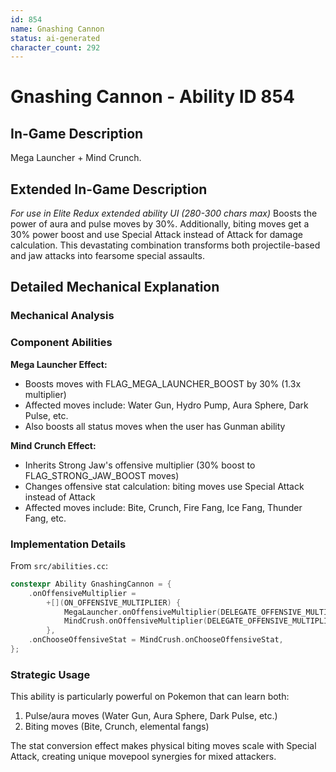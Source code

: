 ```yaml
---
id: 854
name: Gnashing Cannon
status: ai-generated
character_count: 292
---
```


# Gnashing Cannon - Ability ID 854

## In-Game Description
Mega Launcher + Mind Crunch.

## Extended In-Game Description
*For use in Elite Redux extended ability UI (280-300 chars max)*
Boosts the power of aura and pulse moves by 30%. Additionally, biting moves get a 30% power boost and use Special Attack instead of Attack for damage calculation. This devastating combination transforms both projectile-based and jaw attacks into fearsome special assaults.

## Detailed Mechanical Explanation

### Mechanical Analysis

### Component Abilities

**Mega Launcher Effect:**
- Boosts moves with FLAG_MEGA_LAUNCHER_BOOST by 30% (1.3x multiplier)
- Affected moves include: Water Gun, Hydro Pump, Aura Sphere, Dark Pulse, etc.
- Also boosts all status moves when the user has Gunman ability

**Mind Crunch Effect:**
- Inherits Strong Jaw's offensive multiplier (30% boost to FLAG_STRONG_JAW_BOOST moves)
- Changes offensive stat calculation: biting moves use Special Attack instead of Attack
- Affected moves include: Bite, Crunch, Fire Fang, Ice Fang, Thunder Fang, etc.

### Implementation Details

From `src/abilities.cc`:
```cpp
constexpr Ability GnashingCannon = {
    .onOffensiveMultiplier =
        +[](ON_OFFENSIVE_MULTIPLIER) {
            MegaLauncher.onOffensiveMultiplier(DELEGATE_OFFENSIVE_MULTIPLIER);
            MindCrush.onOffensiveMultiplier(DELEGATE_OFFENSIVE_MULTIPLIER);
        },
    .onChooseOffensiveStat = MindCrush.onChooseOffensiveStat,
};
```

### Strategic Usage

This ability is particularly powerful on Pokemon that can learn both:
1. Pulse/aura moves (Water Gun, Aura Sphere, Dark Pulse, etc.)
2. Biting moves (Bite, Crunch, elemental fangs)

The stat conversion effect makes physical biting moves scale with Special Attack, creating unique movepool synergies for mixed attackers.